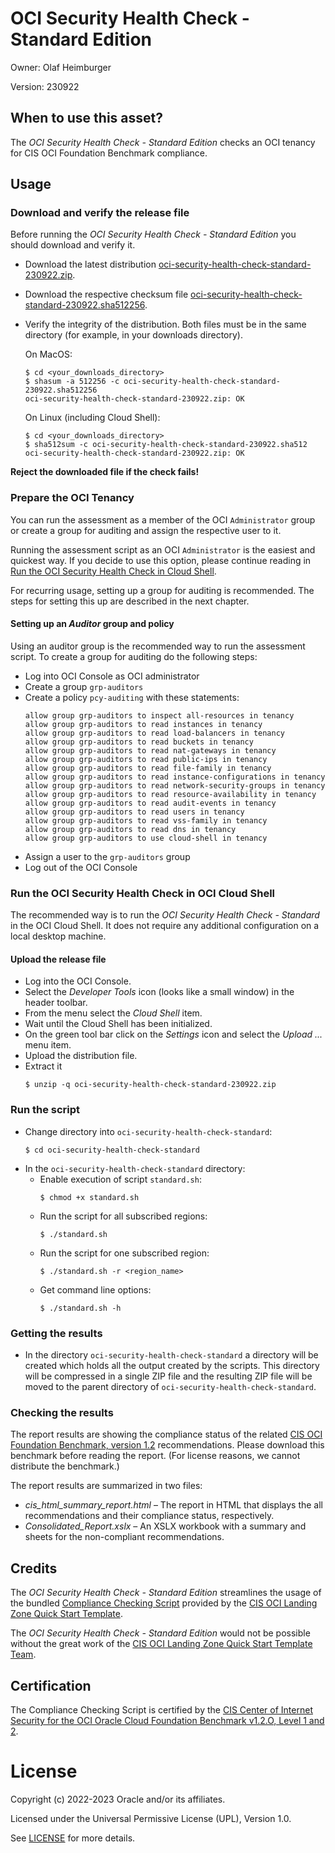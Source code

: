 # OCI Security Health Check - Standard Edition

Owner: Olaf Heimburger

Version: 230922

## When to use this asset?

The *OCI Security Health Check - Standard Edition* checks an OCI tenancy for CIS OCI Foundation Benchmark compliance.

## Usage

### Download and verify the release file

Before running the *OCI Security Health Check - Standard Edition* you should download and verify it.

  - Download the latest distribution [oci-security-health-check-standard-230922.zip](https://github.com/oracle-devrel/technology-engineering/releases/download/oci-security-health-check-std-230922/oci-security-health-check-standard-230922.zip).
  - Download the respective checksum file [oci-security-health-check-standard-230922.sha512256](https://github.com/oracle-devrel/technology-engineering/releases/download/oci-security-health-check-std-230922/oci-security-health-check-standard-230922.sha512256).
  - Verify the integrity of the distribution. Both files must be in the same directory (for example, in your downloads directory).

    On MacOS:
    ```
    $ cd <your_downloads_directory>
    $ shasum -a 512256 -c oci-security-health-check-standard-230922.sha512256
    oci-security-health-check-standard-230922.zip: OK
    ```

    On Linux (including Cloud Shell):
    ```
    $ cd <your_downloads_directory>
    $ sha512sum -c oci-security-health-check-standard-230922.sha512
    oci-security-health-check-standard-230922.zip: OK
    ```

**Reject the downloaded file if the check fails!**

### Prepare the OCI Tenancy

You can run the assessment as a member of the OCI `Administrator` group or
create a group for auditing and assign the respective user to it.

Running the assessment script as an OCI `Administrator` is the easiest and
quickest way. If you decide to use this option, please continue reading in
[Run the OCI Security Health Check in Cloud Shell](#run-the-oci-security-health-check-in-cloud-shell).

For recurring usage, setting up a group for auditing is recommended. The
steps for setting this up are described in the next chapter.

#### Setting up an *Auditor* group and policy

Using an auditor group is the recommended way to run the assessment script.
To create a group for auditing do the following steps:

  - Log into OCI Console as OCI administrator
  - Create a group `grp-auditors`
  - Create a policy `pcy-auditing` with these statements:
    ```
    allow group grp-auditors to inspect all-resources in tenancy
    allow group grp-auditors to read instances in tenancy
    allow group grp-auditors to read load-balancers in tenancy
    allow group grp-auditors to read buckets in tenancy
    allow group grp-auditors to read nat-gateways in tenancy
    allow group grp-auditors to read public-ips in tenancy
    allow group grp-auditors to read file-family in tenancy
    allow group grp-auditors to read instance-configurations in tenancy
    allow group grp-auditors to read network-security-groups in tenancy
    allow group grp-auditors to read resource-availability in tenancy
    allow group grp-auditors to read audit-events in tenancy
    allow group grp-auditors to read users in tenancy
    allow group grp-auditors to read vss-family in tenancy
    allow group grp-auditors to read dns in tenancy
    allow group grp-auditors to use cloud-shell in tenancy
    ```
  - Assign a user to the `grp-auditors` group
  - Log out of the OCI Console

### Run the OCI Security Health Check in OCI Cloud Shell

The recommended way is to run the *OCI Security Health Check - Standard* in the OCI Cloud Shell. It does not require any additional configuration on a local desktop machine.

#### Upload the release file

  - Log into the OCI Console.
  - Select the *Developer Tools* icon (looks like a small window) in the header toolbar.
  - From the menu select the *Cloud Shell* item.
  - Wait until the Cloud Shell has been initialized.
  - On the green tool bar click on the *Settings* icon and select the *Upload ...* menu item.
  - Upload the distribution file.
  - Extract it
    ```
    $ unzip -q oci-security-health-check-standard-230922.zip
    ```

### Run the script
  - Change directory into `oci-security-health-check-standard`:
    ```
    $ cd oci-security-health-check-standard
    ```
  - In the `oci-security-health-check-standard` directory:
    - Enable execution of script `standard.sh`:
      ```
      $ chmod +x standard.sh
      ```
    - Run the script for all subscribed regions:
      ```
      $ ./standard.sh
      ```
    - Run the script for one subscribed region:
      ```
      $ ./standard.sh -r <region_name>
      ```
    - Get command line options:
      ```
      $ ./standard.sh -h
      ```

### Getting the results
  - In the directory `oci-security-health-check-standard` a directory will be created which
    holds all the output created by the scripts. This directory will be
    compressed in a single ZIP file and the resulting ZIP file will be moved to
    the parent directory of `oci-security-health-check-standard`.

### Checking the results

The report results are showing the compliance status of the related [CIS OCI Foundation Benchmark, version 1.2](https://www.cisecurity.org/benchmark/Oracle_Cloud) recommendations. Please download this benchmark before reading the report. (For license reasons, we cannot distribute the benchmark.)

The report results are summarized in two files:
- *cis_html_summary_report.html* &ndash; The report in HTML that displays the all recommendations and their compliance status, respectively.
- *Consolidated_Report.xslx* &ndash; An XSLX workbook with a summary and sheets for the non-compliant recommendations.

## Credits

The *OCI Security Health Check - Standard Edition* streamlines the usage of the bundled [Compliance Checking Script](https://github.com/oracle-quickstart/oci-cis-landingzone-quickstart/blob/main/compliance-script.md) provided by the [CIS OCI Landing Zone Quick Start Template](https://github.com/oracle-quickstart/oci-cis-landingzone-quickstart).

The *OCI Security Health Check - Standard Edition* would not be possible without the great work of the [CIS OCI Landing Zone Quick Start Template Team](https://github.com/oracle-quickstart/oci-cis-landingzone-quickstart/graphs/contributors).

## Certification

The Compliance Checking Script is certified by the [CIS Center of Internet Security for the OCI Oracle Cloud Foundation Benchmark v1.2.O, Level 1 and 2](https://www.cisecurity.org/partner/oracle).

# License

Copyright (c) 2022-2023 Oracle and/or its affiliates.

Licensed under the Universal Permissive License (UPL), Version 1.0.

See [LICENSE](https://github.com/oracle-devrel/technology-engineering/blob/folder-structure/LICENSE) for more details.
